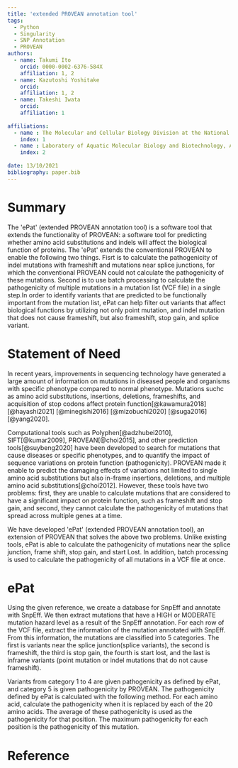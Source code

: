 ```yaml
---
title: 'extended PROVEAN annotation tool'
tags:
  - Python
  - Singularity
  - SNP Annotation
  - PROVEAN
authors:
  - name: Takumi Ito
    orcid: 0000-0002-6376-584X
    affiliation: 1, 2
  - name: Kazutoshi Yoshitake
    orcid: 
    affiliation: 1, 2
  - name: Takeshi Iwata
    orcid: 
    affiliation: 1
  
affiliations:
  - name : The Molecular and Cellular Biology Division at the National Institute of Sensory Organs (NISO), National Hospital Organization Tokyo Medical Center
    index: 1
  - name : Laboratory of Aquatic Molecular Biology and Biotechnology, Aquatic Bioscience, Graduate school of Agricultural and Life Sciences, The Univresity of Tokyo
    index: 2
    
date: 13/10/2021
bibliography: paper.bib
---
```


# Summary

The 'ePat' (extended PROVEAN annotation tool) is a software tool that extends the functionality of PROVEAN: a software tool for predicting whether amino acid substitutions and indels will affect the biological function of proteins. The 'ePat' extends the conventional PROVEAN to enable the following two things. Fisrt is to calculate the pathogenicity of indel mutations with frameshift and mutations near splice junctions, for which the conventional PROVEAN could not calculate the pathogenicity of these mutations. Second is to use batch processing to calculate the pathogenicity of multiple mutations in a mutation list (VCF file) in a single step.In order to identify variants that are predicted to be functionally important from the mutation list, ePat can help filter out variants that affect biological functions by utilizing not only point mutation, and indel mutation that does not cause frameshift, but also frameshift, stop gain, and splice variant.

# Statement of Need

In recent years, improvements in sequencing technology have generated a large amount of information on mutations in diseased people and organisms with specific phenotype compared to normal phenotype. Mutations suchc as amino acid substitutions, insertions, deletions, frameshifts, and acquisition of stop codons affect protein function[@kawamura2018] [@hayashi2021] [@minegishi2016] [@mizobuchi2020] [@suga2016] [@yang2020].

Computational tools such as Polyphen[@adzhubei2010], SIFT[@kumar2009], PROVEAN[@choi2015], and other prediction tools[@suybeng2020] have been developed to search for mutations that cause diseases or specific phenotypes, and to quantify the impact of sequence variations on protein function (pathogenicity). PROVEAN made it enable to predict the damaging effects of variations not limited to single amino acid substitutions but also in-frame insertions, deletions, and multiple amino acid substitutions[@choi2012]. However, these tools have two problems: first, they are unable to calculate mutations that are considered to have a significant impact on protein function, such as frameshift and stop gain, and second, they cannot calculate the pathogenicity of mutations that spread across multiple genes at a time.

We have developed 'ePat' (extended PROVEAN annotation tool), an extension of PROVEAN that solves the above two problems. Unlike existing tools, ePat is able to calculate the pathogenicity of mutations near the splice junction, frame shift, stop gain, and start Lost. In addition, batch processing is used to calculate the pathogenicity of all mutations in a VCF file at once.

# ePat

Using the given reference, we create a database for SnpEff and annotate with SnpEff. We then extract mutations that have a HIGH or MODERATE mutation hazard level as a result of the SnpEff annotation. For each row of the VCF file, extract the information of the mutation annotated with SnpEff. From this information, the mutations are classified into 5 categories. The first is variants near the splice junction(splice variants), the second is frameshift, the third is stop gain, the fourth is start lost, and the last is inframe variants (point mutation or indel mutations that do not cause frameshift). 

Variants from category 1 to 4 are given pathogenicity as defined by ePat, and category 5 is given pathogenicity by PROVEAN. The pathogenicity defined by ePat is calculated with the following method. For each amino acid, calculate the pathogenicity when it is replaced by each of the 20 amino acids. The average of these pathogenicity is used as the pathogenicity for that position. The maximum pathogenicity for each position is the pathogenicity of this mutation.

# Reference
